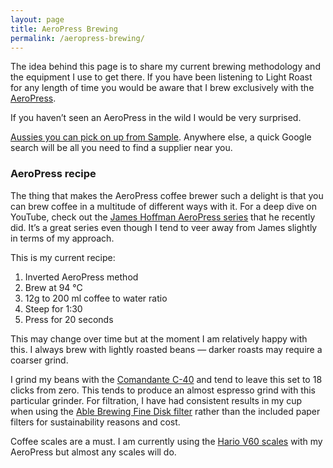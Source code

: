 ```yaml
---
layout: page
title: AeroPress Brewing
permalink: /aeropress-brewing/
---
```

<section class="my-4 space-y-4 font-body text-gray-400">
<p>The idea behind this page is to share my current brewing methodology and the equipment I use to get there. If you have been listening to Light Roast for any length of time you would be aware that I brew exclusively with the <a class="text-white border-b border-gray-300 hover:border-b border-gray-400 hover:border-gray-100" href="https://aeropress.com/">AeroPress</a>.</p>
<p>If you haven’t seen an AeroPress in the wild I would be very surprised.</p>
<p><a class="text-white border-b border-gray-300 hover:border-b border-gray-400 hover:border-gray-100" href="https://samplecoffee.com.au/shop/aeropress">Aussies you can pick on up from Sample</a>. Anywhere else, a quick Google search will  be all you need to find a supplier near you.</p>
<h3 class="text-xl font-display text-white">AeroPress recipe</h3>
<p>The thing that makes the AeroPress coffee brewer such a delight is that you can brew coffee in a multitude of different ways with it. For a deep dive on YouTube, check out the <a class="text-white border-b border-gray-300 hover:border-b border-gray-400 hover:border-gray-100" href="https://www.youtube.com/playlist?list=PLxz0FjZMVOl2858ytsWi9DH8NUKAz4nvl">James Hoffman AeroPress series</a> that he recently did. It’s a great series even though I tend to veer away from James slightly in terms of my approach.</p>
<p>This is my current recipe:</p>
<ol class="ml-4 font-body pl-4 list-disc text-white">
	<li>Inverted AeroPress method</li>
	<li>Brew at 94 °C</li>
	<li>12g to 200 ml coffee to water ratio</li>
	<li>Steep for 1:30</li>
	<li>Press for 20 seconds</li>
</ol>
<p>This may change over time but at the moment I am relatively happy with this. I always brew with lightly roasted beans — darker roasts may require a coarser grind.</p>
<p>I grind my beans with the <a class="text-white border-b border-gray-300 hover:border-b border-gray-400 hover:border-gray-100" href="https://comandantegrinder.com/">Comandante C-40</a> and tend to leave this set to 18 clicks from zero. This tends to produce an almost espresso grind with this particular grinder. For filtration, I have had consistent results in my cup when using the <a class="text-white border-b border-gray-300 hover:border-b border-gray-400 hover:border-gray-100" href="https://samplecoffee.com.au/shop/aeropress-able-metal-filter-disc-fine">Able Brewing Fine Disk filter</a> rather than the included paper filters for sustainability reasons and cost.</p>
<p>Coffee scales are a must. I am currently using the <a class="text-white border-b border-gray-300 hover:border-b border-gray-400 hover:border-gray-100" href="https://samplecoffee.com.au/shop/hario-v60-drip-scales">Hario V60 scales</a> with my AeroPress but almost any scales will do.</p>
</section>